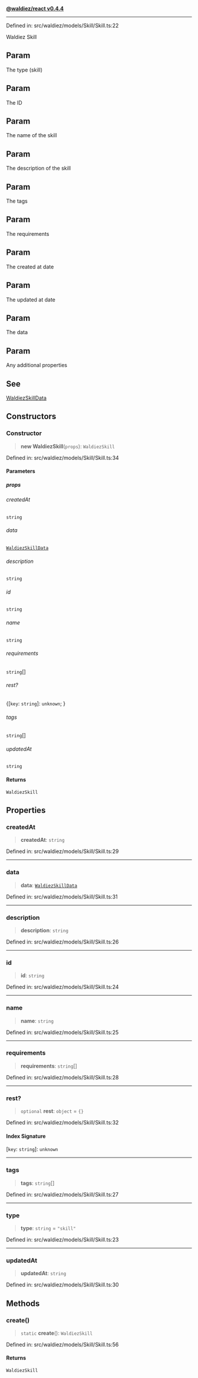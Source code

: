 [**@waldiez/react v0.4.4**](../../README.md)

***

Defined in: src/waldiez/models/Skill/Skill.ts:22

Waldiez Skill

## Param

The type (skill)

## Param

The ID

## Param

The name of the skill

## Param

The description of the skill

## Param

The tags

## Param

The requirements

## Param

The created at date

## Param

The updated at date

## Param

The data

## Param

Any additional properties

## See

[WaldiezSkillData](WaldiezSkillData.md)

## Constructors

### Constructor

> **new WaldiezSkill**(`props`): `WaldiezSkill`

Defined in: src/waldiez/models/Skill/Skill.ts:34

#### Parameters

##### props

###### createdAt

`string`

###### data

[`WaldiezSkillData`](WaldiezSkillData.md)

###### description

`string`

###### id

`string`

###### name

`string`

###### requirements

`string`[]

###### rest?

\{[`key`: `string`]: `unknown`; \}

###### tags

`string`[]

###### updatedAt

`string`

#### Returns

`WaldiezSkill`

## Properties

### createdAt

> **createdAt**: `string`

Defined in: src/waldiez/models/Skill/Skill.ts:29

***

### data

> **data**: [`WaldiezSkillData`](WaldiezSkillData.md)

Defined in: src/waldiez/models/Skill/Skill.ts:31

***

### description

> **description**: `string`

Defined in: src/waldiez/models/Skill/Skill.ts:26

***

### id

> **id**: `string`

Defined in: src/waldiez/models/Skill/Skill.ts:24

***

### name

> **name**: `string`

Defined in: src/waldiez/models/Skill/Skill.ts:25

***

### requirements

> **requirements**: `string`[]

Defined in: src/waldiez/models/Skill/Skill.ts:28

***

### rest?

> `optional` **rest**: `object` = `{}`

Defined in: src/waldiez/models/Skill/Skill.ts:32

#### Index Signature

\[`key`: `string`\]: `unknown`

***

### tags

> **tags**: `string`[]

Defined in: src/waldiez/models/Skill/Skill.ts:27

***

### type

> **type**: `string` = `"skill"`

Defined in: src/waldiez/models/Skill/Skill.ts:23

***

### updatedAt

> **updatedAt**: `string`

Defined in: src/waldiez/models/Skill/Skill.ts:30

## Methods

### create()

> `static` **create**(): `WaldiezSkill`

Defined in: src/waldiez/models/Skill/Skill.ts:56

#### Returns

`WaldiezSkill`
